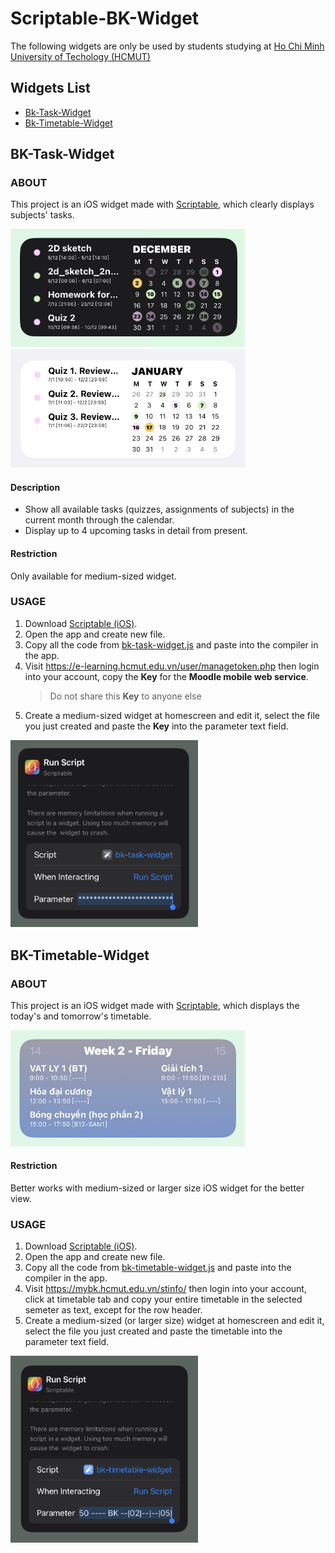# Scriptable-BK-Widget
The following widgets are only be used by students studying at [Ho Chi Minh University of Techology (HCMUT)](https://hcmut.edu.vn)

## Widgets List
- [Bk-Task-Widget](#bk-task-widget)
- [Bk-Timetable-Widget](#bk-timetable-widget)

## <a name="bk-task-widget"></a>BK-Task-Widget

### ABOUT
This project is an iOS widget made with [Scriptable](https://scriptable.app), which clearly displays subjects' tasks.

<img src="images/bk-task-widget/preview1.jpg" width="375">
<img src="images/bk-task-widget/preview2.jpg" width="375">

#### Description
- Show all available tasks (quizzes, assignments of subjects) in the current month through the calendar.
- Display up to 4 upcoming tasks in detail from present.

#### Restriction
Only available for medium-sized widget.

### USAGE
1. Download [Scriptable (iOS)](https://apps.apple.com/app/id1405459188).
2. Open the app and create new file.
3. Copy all the code from [bk-task-widget.js](https://github.com/datdadev/BK-Timetable-Widget/blob/main/bk-task-widget.js) and paste into the compiler in the app.
4. Visit https://e-learning.hcmut.edu.vn/user/managetoken.php then login into your account, copy the **Key** for the **Moodle mobile web service**.
    > Do not share this **Key** to anyone else
5. Create a medium-sized widget at homescreen and edit it, select the file you just created and paste the **Key** into the parameter text field.

<img src="images/bk-task-widget/usage.jpg" width="300">

## <a name="bk-timetable-widget"></a>BK-Timetable-Widget

### ABOUT
This project is an iOS widget made with [Scriptable](https://scriptable.app), which displays the today's and tomorrow's timetable.

<img src="images/bk-timetable-widget/preview.jpg" width="375">

#### Restriction
Better works with medium-sized or larger size iOS widget for the better view.

### USAGE
1. Download [Scriptable (iOS)](https://apps.apple.com/app/id1405459188).
2. Open the app and create new file.
3. Copy all the code from [bk-timetable-widget.js](https://github.com/datdadev/BK-Timetable-Widget/blob/main/bk-timetable-widget.js) and paste into the compiler in the app.
4. Visit https://mybk.hcmut.edu.vn/stinfo/ then login into your account, click at timetable tab and copy your entire timetable in the selected semeter as text, except for the row header.
5. Create a medium-sized (or larger size) widget at homescreen and edit it, select the file you just created and paste the timetable into the parameter text field.

<img src="images/bk-timetable-widget/usage.jpg" width="300">
